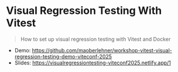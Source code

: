 # Visual Regression Testing With Vitest

> How to set up visual regression testing with Vitest and Docker

- Demo: https://github.com/maoberlehner/workshop-vitest-visual-regression-testing-demo-viteconf-2025
- Slides: https://visualregressiontesting-viteconf2025.netlify.app/1
